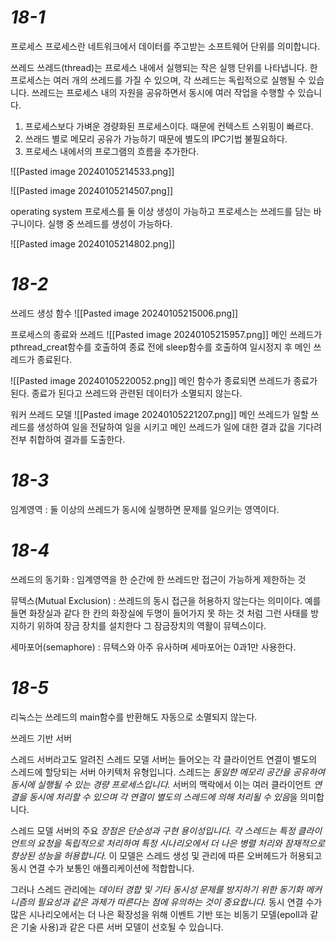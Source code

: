 
# *18-1*

프로세스
프로세스란 네트워크에서 데이터를 주고받는 소프트웨어 단위를 의미합니다.

쓰레드
쓰레드(thread)는 프로세스 내에서 실행되는 작은 실행 단위를 나타냅니다. 한 프로세스는 여러 개의 쓰레드를 가질 수 있으며, 각 쓰레드는 독립적으로 실행될 수 있습니다. 쓰레드는 프로세스 내의 자원을 공유하면서 동시에 여러 작업을 수행할 수 있습니다.

1. 프로세스보다 가벼운 경량화된 프로세스이다. 때문에 컨텍스트 스위핑이 빠르다.
2. 쓰래드 별로 메모리 공유가 가능하기 때문에 별도의 IPC기법 불필요하다.
3. 프로세스 내에서의 프로그램의 흐름을 추가한다.

![[Pasted image 20240105214533.png]]

![[Pasted image 20240105214507.png]]

operating system
프로세스를 둘 이상 생성이 가능하고 프로세스는 쓰레드를 담는 바구니이다.
실행 중 쓰레드를 생성이 가능하다.

![[Pasted image 20240105214802.png]]


# *18-2*

쓰레드 생성 함수
![[Pasted image 20240105215006.png]]


프로세스의 종료와 쓰레드
![[Pasted image 20240105215957.png]]
메인 쓰레드가 pthread_creat함수를 호출하여 종료 전에 sleep함수를 호출하여 일시정지 후 메인 쓰레드가 종료된다.

![[Pasted image 20240105220052.png]]
메인 함수가 종료되면 쓰레드가 종료가 된다.
종료가 된다고 쓰레드와 관련된 데이터가 소멸되지 않는다.

 워커 쓰레드 모델
 ![[Pasted image 20240105221207.png]]
 메인 쓰레드가 일할 쓰레드를 생성하여 일을 전달하여 일을 시키고 메인 쓰레드가 일에 대한 결과 값을 기다려 전부 취합하여 결과를 도출한다.


# *18-3*

임계영역 : 둘 이상의 쓰레드가 동시에 실행하면 문제를 일으키는 영역이다.


# *18-4*

쓰레드의 동기화 : 임계영역을 한 순간에 한 쓰레드만 접근이 가능하게 제한하는 것

뮤텍스(Mutual Exclusion) : 쓰레드의 동시 접근을 허용하지 않는다는 의미이다.
예를 들면 화장실과 같다 한 칸의 화장실에 두명이 들어가지 못 하는 것 처럼 그런 사태를 방지하기 위하여 장금 장치를 설치한다 그 잠금장치의 역활이 뮤텍스이다.

세마포어(semaphore) : 뮤텍스와 아주 유사하며 세마포어는 0과1만 사용한다.


# *18-5*

리눅스는 쓰레드의 main함수를 반환해도 자동으로 소멸되지 않는다.

쓰레드 기반 서버

스레드 서버라고도 알려진 스레드 모델 서버는 들어오는 각 클라이언트 연결이 별도의 스레드에 할당되는 서버 아키텍처 유형입니다. 스레드는 *동일한 메모리 공간을 공유하여 동시에 실행될 수 있는 경량 프로세스입니다.* 서버의 맥락에서 이는 여러 클라이언트 *연결을 동시에 처리할 수 있으며 각 연결이 별도의 스레드에 의해 처리될 수 있음*을 의미합니다.

스레드 모델 서버의 주요 *장점은 단순성과 구현 용이성입니다. 각 스레드는 특정 클라이언트의 요청을 독립적으로 처리하여 특정 시나리오에서 더 나은 병렬 처리와 잠재적으로 향상된 성능을 허용합니다.* 이 모델은 스레드 생성 및 관리에 따른 오버헤드가 허용되고 동시 연결 수가 보통인 애플리케이션에 적합합니다.

그러나 스레드 관리에는 *데이터 경합 및 기타 동시성 문제를 방지하기 위한 동기화 메커니즘의 필요성과 같은 과제가 따른다는 점에 유의하는 것이 중요합니다.* 동시 연결 수가 많은 시나리오에서는 더 나은 확장성을 위해 이벤트 기반 또는 비동기 모델(epoll과 같은 기술 사용)과 같은 다른 서버 모델이 선호될 수 있습니다.
 

